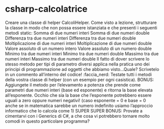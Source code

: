 # csharp-calcolatrice
Creare una classe di helper CalcoliHelper.
Come visto a lezione, strutturare la classe in modo che non possa essere istanziata e che presenti i seguenti metodi static:
Somma di due numeri interi
Somma di due numeri double
Differenza tra due numeri interi
Differenza tra due numeri double
Moltiplicazione di due numeri interi
Moltiplicazione di due numeri double
Valore assoluto di un numero intero
Valore assoluto di un numero double
Minimo tra due numeri interi
Minimo tra due numeri double
Massimo tra due numeri interi
Massimo tra due numeri double
Il fatto di dover scrivere lo stesso metodo per tipi di parametro diversi applica nella pratica uno dei principi di programmazione ad oggetti che abbiamo visto...Quale?
Scrivetelo in un commento all’interno del codice! :faccia_nerd: Testate tutti i metodi della vostra classe di helper (con un esempio per ogni casistica).
BONUS:
Aggiungete il metodo per l’elevamento a potenza che prende come parametri due numeri interi (base ed esponente) e ritorna la base elevata all’esponente.
Occhio che sia la base che l’esponente potrebbero essere uguali a zero oppure numeri negativi! (caso esponente = 0 e base = 0 anche se in matematica sarebbe un numero indefinito usiamo l’approccio informatico che lo calcola come 1)
SUPER SUPER BONUS:
Provate a cimentarvi con i Generics di C#, a che cosa vi potrebbero tornare molto comodi in questo particolare programma?
